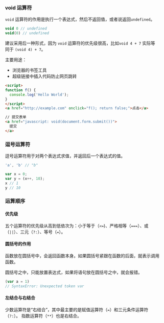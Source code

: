 ### void 运算符
`void` 运算符的作用是执行一个表达式，然后不返回值，或者说返回`undefined`。

```js
void 0 // undefined
void(0) // undefined
```

建议采用后一种形式，因为 `void` 运算符的优先级很高，比如`void 4 + 7` 实际等同于 `(void 4) + 7`。

主要用途：
- 浏览器的书签工具
- 超级链接中插入代码防止网页跳转

```html
<script>
function f() {
  console.log('Hello World');
}
</script>
<a href="http://example.com" onclick="f(); return false;">点击</a>

// 提交表单
<a href="javascript: void(document.form.submit())">
  提交
</a>
```

### 逗号运算符

逗号运算符用于对两个表达式求值，并返回后一个表达式的值。
```js
'a', 'b' // "b"

var x = 0;
var y = (x++, 10);
x // 1
y // 10
```

### 运算顺序
#### 优先级
五个运算符的优先级从高到低依次为：小于等于（`<=`)、严格相等（`===`）、或（`||`）、三元（`?:`）、等号（`=`）。

#### 圆括号的作用
函数放在圆括号中，会返回函数本身。如果圆括号紧跟在函数的后面，就表示调用函数。

圆括号之中，只能放置表达式，如果将语句放在圆括号之中，就会报错。
```js
(var a = 1)
// SyntaxError: Unexpected token var
```

#### 左结合与右结合
少数运算符是“右结合”，其中最主要的是赋值运算符（`=`）和三元条件运算符（`?:`）。
指数运算符（`**`）也是右结合。